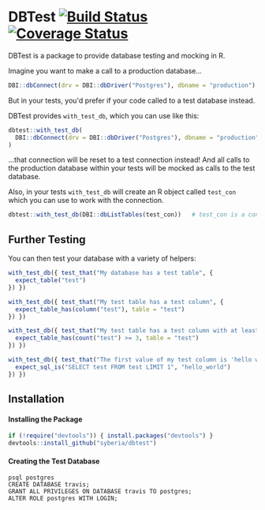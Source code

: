 DBTest [![Build Status](https://travis-ci.org/syberia/dbtest.svg?branch=master)](https://travis-ci.org/syberia/dbtest) [![Coverage Status](https://coveralls.io/repos/syberia/dbtest/badge.svg?branch=master)](https://coveralls.io/r/syberia/dbtest)
=============

DBTest is a package to provide database testing and mocking in R.

Imagine you want to make a call to a production database...

```R
DBI::dbConnect(drv = DBI::dbDriver("Postgres"), dbname = "production")
```

But in your tests, you'd prefer if your code called to a test database instead.

DBTest provides `with_test_db`, which you can use like this:

```R
dbtest::with_test_db(
  DBI::dbConnect(drv = DBI::dbDriver("Postgres"), dbname = "production")
)
```

...that connection will be reset to a test connection instead!  And all calls to the production database within your tests will be mocked as calls to the test database.

Also, in your tests `with_test_db` will create an R object called `test_con` which you can use to work with the connection.

```R
dbtest::with_test_db(DBI::dbListTables(test_con))   # test_con is a connection to the test database.
```


## Further Testing

You can then test your database with a variety of helpers:

```R
with_test_db({ test_that("My database has a test table", {
  expect_table("test")
}) })

with_test_db({ test_that("My test table has a test column", {
  expect_table_has(column("test"), table = "test")
}) })

with_test_db({ test_that("My test table has a test column with at least three entries", {
  expect_table_has(count("test") >= 3, table = "test")
}) })

with_test_db({ test_that("The first value of my test column is 'hello world'", {
  expect_sql_is("SELECT test FROM test LIMIT 1", "hello_world")
}) })
```


## Installation

#### Installing the Package

```R
if (!require("devtools")) { install.packages("devtools") }
devtools::install_github("syberia/dbtest")
```

#### Creating the Test Database

```
psql postgres
CREATE DATABASE travis;
GRANT ALL PRIVILEGES ON DATABASE travis TO postgres;
ALTER ROLE postgres WITH LOGIN;
```
